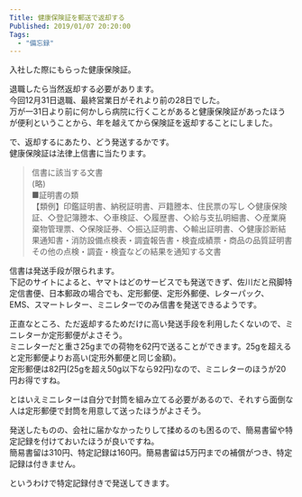 ```yaml
---
Title: 健康保険証を郵送で返却する
Published: 2019/01/07 20:20:00
Tags:
  - "備忘録"
---
```

入社した際にもらった健康保険証。  

退職したら当然返却する必要があります。  
今回12月31日退職、最終営業日がそれより前の28日でした。  
万が一31日より前に何かしら病院に行くことがあると健康保険証があったほうが便利ということから、年を越えてから保険証を返却することにしました。  



で、返却するにあたり、どう発送するかです。  
健康保険証は法律上信書に当たります。  

<?# OEmbed "http://www.soumu.go.jp/yusei/shinsho_guide.html" /?>

> 信書に該当する文書  
> (略)  
> ■証明書の類  
> 【類例】印鑑証明書、納税証明書、戸籍謄本、住民票の写し ◇健康保険証、◇登記簿謄本、◇車検証、◇履歴書、◇給与支払明細書、◇産業廃棄物管理票、◇保険証券、◇振込証明書、◇輸出証明書、◇健康診断結果通知書・消防設備点検表・調査報告書・検査成績票・商品の品質証明書その他の点検・調査・検査などの結果を通知する文書  

信書は発送手段が限られます。  
下記のサイトによると、ヤマトはどのサービスでも発送できず、佐川だと飛脚特定信書便、日本郵政の場合でも、定形郵便、定形外郵便、レターパック、EMS、スマートレター、ミニレターでのみ信書を発送できるようです。  
<?# OEmbed "https://torisedo.com/18692.html" /?>


正直なところ、ただ返却するためだけに高い発送手段を利用したくないので、ミニレターか定形郵便がよさそう。  
ミニレターだと重さ25gまでの荷物を62円で送ることができます。25gを超えると定形郵便よりお高い(定形外郵便と同じ金額)。  
定形郵便は82円(25gを超え50g以下なら92円)なので、ミニレターのほうが20円お得ですね。  

とはいえミニレターは自分で封筒を組み立てる必要があるので、それすら面倒な人は定形郵便で封筒を用意して送ったほうがよさそう。  

発送したものの、会社に届かなかったりして揉めるのも困るので、簡易書留や特定記録を付けておいたほうが良いですね。  
簡易書留は310円、特定記録は160円。簡易書留は5万円までの補償がつき、特定記録は付きません。  

というわけで特定記録付きで発送してきます。